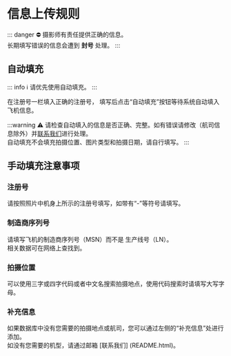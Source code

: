# 信息上传规则

::: danger :no_entry:
摄影师有责任提供正确的信息。  
长期填写错误的信息会遭到 **封号** 处理。
:::

## 自动填充

::: info :information_source:
请优先使用自动填充。
:::

在注册号一栏填入正确的注册号，
填写后点击“自动填充”按钮等待系统自动填入飞机信息。

:::warning :warning:
请检查自动填入的信息是否正确、完整。如有错误请修改（航司信息除外）并[联系我们](README.html)进行处理。  
自动填充不会填充拍摄位置、图片类型和拍摄日期，请自行填写。
:::

## 手动填充注意事项

### 注册号

请按照照片中机身上所示的注册号填写，如带有“-”等符号请填写。

### 制造商序列号

请填写飞机的制造商序列号（MSN）而不是 生产线号（LN）。  
相关数据可在网络上查找到。

### 拍摄位置

可以使用三字或四字代码或者中文名搜索拍摄地点，使用代码搜索时请填写大写字母。

### 补充信息

如果数据库中没有您需要的拍摄地点或航司，您可以通过左侧的“补充信息”处进行添加。  
如没有您需要的机型，请通过邮箱 [联系我们] (README.html)。
